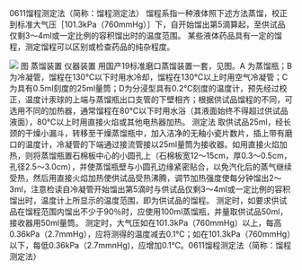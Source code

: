 0611馏程测定法（简称：馏程测定法）
馏程系指一种液体照下述方法蒸馏，校正到标准大气压［101.3kPa（760mmHg）］下，自开始馏出第5滴算起，至供试品仅剩3～4ml或一定比例的容积馏出时的温度范围。
某些液体药品具有一定的馏程，测定馏程可以区别或检查药品的纯杂程度。
<!-- D 44∼55 30\~40 3 12 0 00 9\~10 男 B D A C 单位：mm  -->
![](https://web-api.textin.com/ocr_image/external/14cdfa1ad7c59215.jpg)
图 蒸馏装置
仪器装置 用国产19标准磨口蒸馏装置一套，见图。A 为蒸馏瓶；B为冷凝管，馏程在130℃以下时用水冷却，馏程在130℃以上时用空气冷凝管；C为具有0.5ml刻度的25ml量筒；D为分浸型具有0.2℃刻度的温度计，预先经过校正，温度计汞球的上端与蒸馏瓶出口支管的下壁相齐；根据供试品馏程的不同，可选用不同的加热器，通常馏程在80℃以下时用水浴（其液面始终不得超过供试品液面），80℃以上时用直接火焰或其他电热器加热。
测定法 取供试品25ml，经长颈的干燥小漏斗，转移至干燥蒸馏瓶中，加入洁净的无釉小瓷片数片，插上带有磨口的温度计，冷凝管的下端通过接流管接以25ml量筒为接收器。如用直接火焰加热，则将蒸馏瓶置石棉板中心的小圆孔上（石棉板宽12～15cm，厚0.3～0.5cm，孔径2.5～3.0cm），并使蒸馏瓶壁与小圆孔边缘紧密贴合，以免汽化后的蒸气继续受热，然后用直接火焰加热使供试品受热沸腾，调节加热强度使每分钟馏出2～3ml，注意检读自冷凝管开始馏出第5滴时与供试品仅剩3～4ml或一定比例的容积馏出时，温度计上所显示的温度范围，即为供试品的馏程。
测定时，如要求供试品在馏程范围内馏出不少于90％时，应使用100ml蒸馏瓶，并量取供试品50ml，接收器用50ml量筒。
测定时，大气压如在101.3kPa（760mmHg）以上，每高0.36kPa（2.7mmHg），应将测得的温度减去0.1℃；如在101.3kPa（760mmHg）以下，每低0.36kPa（2.7mmnHg)，应增加0.1℃。0611馏程测定法（简称：馏程测定法）